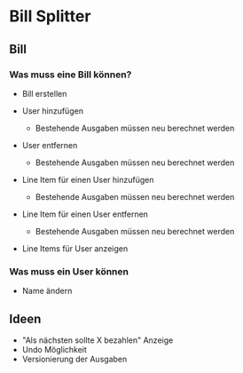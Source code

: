 # Bill Splitter

## Bill

### Was muss eine Bill können?

- Bill erstellen

- User hinzufügen
    - Bestehende Ausgaben müssen neu berechnet werden
- User entfernen
    - Bestehende Ausgaben müssen neu berechnet werden
    
- Line Item für einen User hinzufügen
    - Bestehende Ausgaben müssen neu berechnet werden
- Line Item für einen User entfernen
    - Bestehende Ausgaben müssen neu berechnet werden
    

- Line Items für User anzeigen
    
### Was muss ein User können

- Name ändern
    
## Ideen

- "Als nächsten sollte X bezahlen" Anzeige
- Undo Möglichkeit
- Versionierung der Ausgaben
